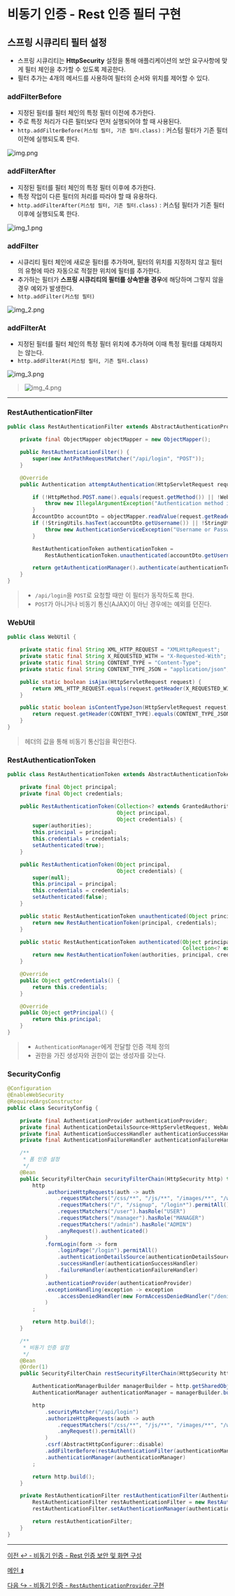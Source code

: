 # 비동기 인증 - Rest 인증 필터 구현

## 스프링 시큐리티 필터 설정

- 스프링 시큐리티는 **HttpSecurity** 설정을 통해 애플리케이션의 보안 요구사항에 맞게 필터 체인을 추가할 수 있도록 제공한다.
- 필터 추가는 4개의 메서드를 사용하여 필터의 순서와 위치를 제어할 수 있다.

### addFilterBefore

- 지정된 필터를 필터 체인의 특정 필터 이전에 추가한다.
- 주로 특정 처리가 다른 필터보다 먼저 실행되어야 할 때 사용된다.
- `http.addFilterBefore(커스텀 필터, 기존 필터.class)` : 커스텀 필터가 기존 필터 이전에 실행되도록 한다.

![img.png](img.png)

### addFilterAfter

- 지정된 필터를 필터 체인의 특정 필터 이후에 추가한다.
- 특정 작업이 다른 필터의 처리를 따라야 할 때 유용하다.
- `http.addFilterAfter(커스텀 필터, 기존 필터.class)` : 커스텀 필터가 기존 필터 이후에 실행되도록 한다.

![img_1.png](img_1.png)

### addFilter

- 시큐리티 필터 체인에 새로운 필터를 추가하며, 필터의 위치를 지정하지 않고 필터의 유형에 따라 자동으로 적절한 위치에 필터를 추가한다.
- 추가하는 필터가 **스프링 시큐리티의 필터를 상속받을 경우**에 해당하며 그렇지 않을 경우 예외가 발생한다.
- `http.addFilter(커스텀 필터)`

![img_2.png](img_2.png)

### addFilterAt

- 지정된 필터를 필터 체인의 특정 필터 위치에 추가하며 이때 특정 필터를 대체하지는 않는다.
- `http.addFilterAt(커스텀 필터, 기존 필터.class)`

![img_3.png](img_3.png)

> ![img_4.png](img_4.png)

---

### RestAuthenticationFilter
```java
public class RestAuthenticationFilter extends AbstractAuthenticationProcessingFilter {

    private final ObjectMapper objectMapper = new ObjectMapper();

    public RestAuthenticationFilter() {
        super(new AntPathRequestMatcher("/api/login", "POST"));
    }

    @Override
    public Authentication attemptAuthentication(HttpServletRequest request, HttpServletResponse response) throws AuthenticationException, IOException, ServletException {

        if (!HttpMethod.POST.name().equals(request.getMethod()) || !WebUtil.isAjax(request)) {
            throw new IllegalArgumentException("Authentication method is not supported");
        }
        AccountDto accountDto = objectMapper.readValue(request.getReader(), AccountDto.class);
        if (!StringUtils.hasText(accountDto.getUsername()) || !StringUtils.hasText(accountDto.getPassword())) {
            throw new AuthenticationServiceException("Username or Password is not provided");
        }

        RestAuthenticationToken authenticationToken =
            RestAuthenticationToken.unauthenticated(accountDto.getUsername(), accountDto.getPassword());

        return getAuthenticationManager().authenticate(authenticationToken);
    }
}
```
> - `/api/login`을 `POST`로 요청할 때만 이 필터가 동작하도록 한다.
> - `POST`가 아니거나 비동기 통신(AJAX)이 아닌 경우에는 예외를 던진다.


### WebUtil
```java
public class WebUtil {

    private static final String XML_HTTP_REQUEST = "XMLHttpRequest";
    private static final String X_REQUESTED_WITH = "X-Requested-With";
    private static final String CONTENT_TYPE = "Content-Type";
    private static final String CONTENT_TYPE_JSON = "application/json";

    public static boolean isAjax(HttpServletRequest request) {
        return XML_HTTP_REQUEST.equals(request.getHeader(X_REQUESTED_WITH));
    }

    public static boolean isContentTypeJson(HttpServletRequest request) {
        return request.getHeader(CONTENT_TYPE).equals(CONTENT_TYPE_JSON);
    }
}
```
> 헤더의 값을 통해 비동기 통신임을 확인한다.

### RestAuthenticationToken

```java
public class RestAuthenticationToken extends AbstractAuthenticationToken {

    private final Object principal;
    private final Object credentials;

    public RestAuthenticationToken(Collection<? extends GrantedAuthority> authorities,
                                   Object principal,
                                   Object credentials) {
        super(authorities);
        this.principal = principal;
        this.credentials = credentials;
        setAuthenticated(true);
    }

    public RestAuthenticationToken(Object principal,
                                   Object credentials) {
        super(null);
        this.principal = principal;
        this.credentials = credentials;
        setAuthenticated(false);
    }

    public static RestAuthenticationToken unauthenticated(Object principal, Object credentials) {
        return new RestAuthenticationToken(principal, credentials);
    }

    public static RestAuthenticationToken authenticated(Object principal, Object credentials,
                                                        Collection<? extends GrantedAuthority> authorities) {
        return new RestAuthenticationToken(authorities, principal, credentials);
    }

    @Override
    public Object getCredentials() {
        return this.credentials;
    }

    @Override
    public Object getPrincipal() {
        return this.principal;
    }
}
```
> - `AuthenticationManager`에게 전달할 인증 객체 정의
> - 권한을 가진 생성자와 권한이 없는 생성자를 갖는다.

### SecurityConfig

```java
@Configuration
@EnableWebSecurity
@RequiredArgsConstructor
public class SecurityConfig {

    private final AuthenticationProvider authenticationProvider;
    private final AuthenticationDetailsSource<HttpServletRequest, WebAuthenticationDetails> authenticationDetailsSource;
    private final AuthenticationSuccessHandler authenticationSuccessHandler;
    private final AuthenticationFailureHandler authenticationFailureHandler;

    /**
     * 폼 인증 설정
     */
    @Bean
    public SecurityFilterChain securityFilterChain(HttpSecurity http) throws Exception{
        http
            .authorizeHttpRequests(auth -> auth
                .requestMatchers("/css/**", "/js/**", "/images/**", "/webjars/**", "/favicon.*", "/*/icon-*").permitAll() //정적 자원 관리
                .requestMatchers("/", "/signup", "/login*").permitAll()
                .requestMatchers("/user").hasRole("USER")
                .requestMatchers("/manager").hasRole("MANAGER")
                .requestMatchers("/admin").hasRole("ADMIN")
                .anyRequest().authenticated()
            )
            .formLogin(form -> form
                .loginPage("/login").permitAll()
                .authenticationDetailsSource(authenticationDetailsSource)
                .successHandler(authenticationSuccessHandler)
                .failureHandler(authenticationFailureHandler)
            )
            .authenticationProvider(authenticationProvider)
            .exceptionHandling(exception -> exception
                .accessDeniedHandler(new FormAccessDeniedHandler("/denied"))
            )
        ;

        return http.build();
    }

    /**
     * 비동기 인증 설정
     */
    @Bean
    @Order(1)
    public SecurityFilterChain restSecurityFilterChain(HttpSecurity http) throws Exception {

        AuthenticationManagerBuilder managerBuilder = http.getSharedObject(AuthenticationManagerBuilder.class);
        AuthenticationManager authenticationManager = managerBuilder.build();

        http
            .securityMatcher("/api/login")
            .authorizeHttpRequests(auth -> auth
                .requestMatchers("/css/**", "/js/**", "/images/**", "/webjars/**", "/favicon.*", "/*/icon-*").permitAll() //정적 자원 관리
                .anyRequest().permitAll()
            )
            .csrf(AbstractHttpConfigurer::disable)
            .addFilterBefore(restAuthenticationFilter(authenticationManager), UsernamePasswordAuthenticationFilter.class)
            .authenticationManager(authenticationManager)
        ;

        return http.build();
    }

    private RestAuthenticationFilter restAuthenticationFilter(AuthenticationManager authenticationManager) {
        RestAuthenticationFilter restAuthenticationFilter = new RestAuthenticationFilter();
        restAuthenticationFilter.setAuthenticationManager(authenticationManager);

        return restAuthenticationFilter;
    }
}
```

---

[이전 ↩️ - 비동기 인증 - Rest 인증 보안 및 화면 구성](https://github.com/genesis12345678/TIL/blob/main/Spring/security/security/Projects/%EB%B9%84%EB%8F%99%EA%B8%B0_%EC%9D%B8%EC%A6%9D/Rest%ED%99%94%EB%A9%B4%EA%B5%AC%EC%84%B1/Main.md)

[메인 ⏫](https://github.com/genesis12345678/TIL/blob/main/Spring/security/security/main.md)

[다음 ↪️ - 비동기 인증 - `RestAuthenticationProvider` 구현](https://github.com/genesis12345678/TIL/blob/main/Spring/security/security/Projects/%EB%B9%84%EB%8F%99%EA%B8%B0_%EC%9D%B8%EC%A6%9D/RestAuthenticationProvider/Main.md)